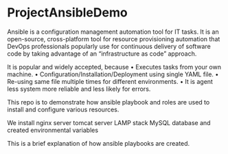 # ProjectAnsibleDemo
Ansible is a configuration management automation tool for IT tasks. It is an open-source, cross-platform tool for resource provisioning automation that DevOps professionals popularly use for continuous delivery of software code by taking advantage of an “infrastructure as code” approach. 

It is popular and widely accepted, because 
•	Executes tasks from your own machine.
•	Configuration/Installation/Deployment using single YAML file.
•	Re-using same file multiple times for different environments.
•	It is agent less system more reliable and less likely for errors.

This repo is to demonstrate how ansible playbook and roles are used to install and configure various resources.

We install
  nginx server
  tomcat server
  LAMP stack
  MySQL database
  and created environmental variables
  
This is a brief explanation of how ansible playbooks are created.

